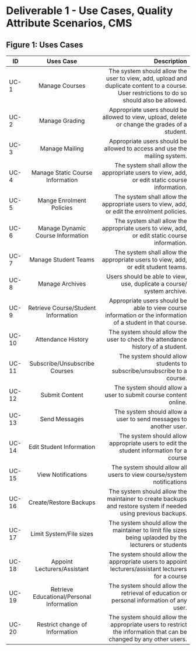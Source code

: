# Deliverable 1 - Use Cases, Quality Attribute Scenarios, CMS

## Figure 1: Uses Cases

| ID      | Uses Case                                 | Description  |
| --------|:-----------------------------------------:| ------------:|
| UC-1	  | Manage Courses                            | The system should allow the user to view, add, upload and duplicate content to a course. User restrictions to do so should also be allowed. |
| UC-2    | Manage Grading                            |  Appropriate users should be allowed to view, upload, delete or change the grades of a student.  |
| UC-3    | Manage Mailing                            | Appropriate users should be allowed to access and use the mailing system. |
| UC-4		| Manage Static Course Information          | The system shall allow the appropriate users to view, add, or edit static course information.
| UC-5		| Mange Enrolment Policies                  | The system shall allow the appropriate users to view, add, or edit the enrolment policies.
| UC-6		| Manage Dynamic Course Information         | The system shall allow the appropriate users to view, add, or edit static course information.
| UC-7		| Manage Student Teams                      | The system shall allow the appropriate users to view, add, or edit student teams.
| UC-8		| Manage Archives                           | Users should be able to view, use, duplicate a course/ system archive.
| UC-9		| Retrieve Course/Student Information       | Appropriate users should be able to view course information or the information of a student in that course.
| UC-10		| Attendance History                        | The system should allow the user to check the attendance history of a student.
| UC-11		| Subscribe/Unsubscribe Courses             | The system should allow students to subscribe/unsubscribe to a course.
| UC-12		| Submit Content                            | The system should allow a user to submit course content online.
| UC-13		| Send Messages                             | The system should allow a user to send messages to another user.
| UC-14		| Edit Student Information                  | The system should allow appropriate users to edit the student information for a course
| UC-15		| View Notifications                        | The system should allow all users to view course/system notifications
| UC-16		| Create/Restore Backups                    | The system should allow the maintainer to create backups and restore system if needed using previous backups.
| UC-17		| Limit System/File sizes                   | The system should allow the maintainer to limit file sizes being uplaoded by the lecturers or students
| UC-18		| Appoint Lecturers/Assistant               | The system should allow the appropriate users to appoint lecturers/assistant lecturers for a course
| UC-19		| Retrieve Educational/Personal Information | The system should allow the retrieval of education or personal information of any user.
| UC-20		| Restrict change of Information            | The system should allow the appropriate users to restrict the information that can be changed by any other users.
